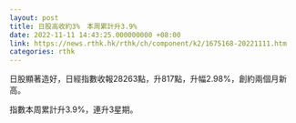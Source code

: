 ```yaml
---
layout: post
title: 日股高收約3%　本周累計升3.9%
date: 2022-11-11 14:43:25.000000000 +08:00
link: https://news.rthk.hk/rthk/ch/component/k2/1675168-20221111.htm
categories: rthk
---
```


日股顯著造好，日經指數收報28263點，升817點，升幅2.98%，創約兩個月新高。

指數本周累計升3.9%，連升3星期。
